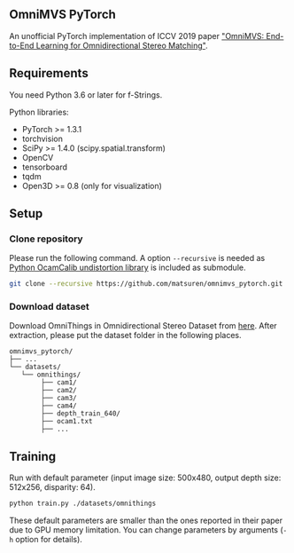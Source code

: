 ## OmniMVS PyTorch
An unofficial PyTorch implementation of ICCV 2019 paper 
["OmniMVS: End-to-End Learning for Omnidirectional Stereo Matching"](http://openaccess.thecvf.com/content_ICCV_2019/papers/Won_OmniMVS_End-to-End_Learning_for_Omnidirectional_Stereo_Matching_ICCV_2019_paper.pdf).


## Requirements
You need Python 3.6 or later for f-Strings.

Python libraries:
- PyTorch >= 1.3.1
- torchvision
- SciPy >= 1.4.0 (scipy.spatial.transform)
- OpenCV
- tensorboard
- tqdm
- Open3D >= 0.8 (only for visualization)


## Setup
### Clone repository
Please run the following command. A option `--recursive` is needed as [Python OcamCalib undistortion library](https://github.com/matsuren/ocamcalib_undistort) is 
included as submodule.
```bash
git clone --recursive https://github.com/matsuren/omnimvs_pytorch.git
```

### Download dataset
Download OmniThings in Omnidirectional Stereo Dataset from [here](http://cvlab.hanyang.ac.kr/project/omnistereo/). 
After extraction, please put the dataset folder in the following places.

    omnimvs_pytorch/
    ├── ...
    └── datasets/
       └── omnithings/
            ├── cam1/
            ├── cam2/
            ├── cam3/
            ├── cam4/
            ├── depth_train_640/
            ├── ocam1.txt
            ├── ...

## Training
Run with default parameter (input image size: 500x480, output depth size: 512x256, disparity: 64). 
```bash
python train.py ./datasets/omnithings
```
These default parameters are smaller than the ones reported in their paper due to GPU memory limitation.
You can change parameters by arguments (`-h` option for details). 




